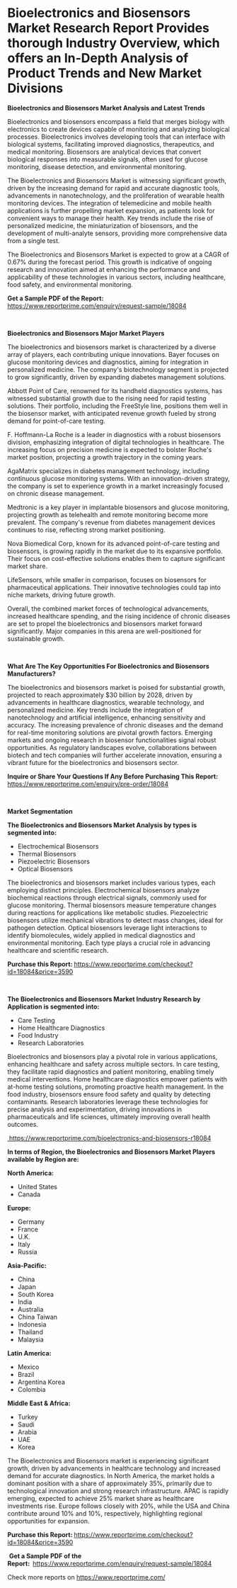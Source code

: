 <p><h1>Bioelectronics and Biosensors Market Research Report Provides thorough Industry Overview, which offers an In-Depth Analysis of Product Trends and New Market Divisions</h1></p><p><strong>Bioelectronics and Biosensors Market Analysis and Latest Trends</strong></p>
<p><p>Bioelectronics and biosensors encompass a field that merges biology with electronics to create devices capable of monitoring and analyzing biological processes. Bioelectronics involves developing tools that can interface with biological systems, facilitating improved diagnostics, therapeutics, and medical monitoring. Biosensors are analytical devices that convert biological responses into measurable signals, often used for glucose monitoring, disease detection, and environmental monitoring.</p><p>The Bioelectronics and Biosensors Market is witnessing significant growth, driven by the increasing demand for rapid and accurate diagnostic tools, advancements in nanotechnology, and the proliferation of wearable health monitoring devices. The integration of telemedicine and mobile health applications is further propelling market expansion, as patients look for convenient ways to manage their health. Key trends include the rise of personalized medicine, the miniaturization of biosensors, and the development of multi-analyte sensors, providing more comprehensive data from a single test.</p><p>The Bioelectronics and Biosensors Market is expected to grow at a CAGR of 0.67% during the forecast period. This growth is indicative of ongoing research and innovation aimed at enhancing the performance and applicability of these technologies in various sectors, including healthcare, food safety, and environmental monitoring.</p></p>
<p><strong>Get a Sample PDF of the Report:&nbsp;</strong> <a href="https://www.reportprime.com/enquiry/request-sample/18084?utm_campaign=2749&utm_medium=2&utm_source=Github&utm_content=ia&utm_term=18032025&utm_id=bioelectronics-and-biosensors">https://www.reportprime.com/enquiry/request-sample/18084</a></p>
<p>&nbsp;</p>
<p><strong>Bioelectronics and Biosensors Major Market Players</strong></p>
<p><p>The bioelectronics and biosensors market is characterized by a diverse array of players, each contributing unique innovations. Bayer focuses on glucose monitoring devices and diagnostics, aiming for integration in personalized medicine. The company's biotechnology segment is projected to grow significantly, driven by expanding diabetes management solutions.</p><p>Abbott Point of Care, renowned for its handheld diagnostics systems, has witnessed substantial growth due to the rising need for rapid testing solutions. Their portfolio, including the FreeStyle line, positions them well in the biosensor market, with anticipated revenue growth fueled by strong demand for point-of-care testing.</p><p>F. Hoffmann-La Roche is a leader in diagnostics with a robust biosensors division, emphasizing integration of digital technologies in healthcare. The increasing focus on precision medicine is expected to bolster Roche's market position, projecting a growth trajectory in the coming years.</p><p>AgaMatrix specializes in diabetes management technology, including continuous glucose monitoring systems. With an innovation-driven strategy, the company is set to experience growth in a market increasingly focused on chronic disease management.</p><p>Medtronic is a key player in implantable biosensors and glucose monitoring, projecting growth as telehealth and remote monitoring become more prevalent. The company's revenue from diabetes management devices continues to rise, reflecting strong market positioning.</p><p>Nova Biomedical Corp, known for its advanced point-of-care testing and biosensors, is growing rapidly in the market due to its expansive portfolio. Their focus on cost-effective solutions enables them to capture significant market share.</p><p>LifeSensors, while smaller in comparison, focuses on biosensors for pharmaceutical applications. Their innovative technologies could tap into niche markets, driving future growth.</p><p>Overall, the combined market forces of technological advancements, increased healthcare spending, and the rising incidence of chronic diseases are set to propel the bioelectronics and biosensors market forward significantly. Major companies in this arena are well-positioned for sustainable growth.</p></p>
<p>&nbsp;</p>
<p><strong>What Are The Key Opportunities For Bioelectronics and Biosensors Manufacturers?</strong></p>
<p><p>The bioelectronics and biosensors market is poised for substantial growth, projected to reach approximately $30 billion by 2028, driven by advancements in healthcare diagnostics, wearable technology, and personalized medicine. Key trends include the integration of nanotechnology and artificial intelligence, enhancing sensitivity and accuracy. The increasing prevalence of chronic diseases and the demand for real-time monitoring solutions are pivotal growth factors. Emerging markets and ongoing research in biosensor functionalities signal robust opportunities. As regulatory landscapes evolve, collaborations between biotech and tech companies will further accelerate innovation, ensuring a vibrant future for the bioelectronics and biosensors sector.</p></p>
<p><strong>Inquire or Share Your Questions If Any Before Purchasing This Report:</strong> <a href="https://www.reportprime.com/enquiry/pre-order/18084?utm_campaign=2749&utm_medium=2&utm_source=Github&utm_content=ia&utm_term=18032025&utm_id=bioelectronics-and-biosensors">https://www.reportprime.com/enquiry/pre-order/18084</a></p>
<p>&nbsp;</p>
<p><strong>Market Segmentation</strong></p>
<p><strong>The Bioelectronics and Biosensors Market Analysis by types is segmented into:</strong></p>
<p><ul><li>Electrochemical Biosensors</li><li>Thermal Biosensors</li><li>Piezoelectric Biosensors</li><li>Optical Biosensors</li></ul></p>
<p><p>The bioelectronics and biosensors market includes various types, each employing distinct principles. Electrochemical biosensors analyze biochemical reactions through electrical signals, commonly used for glucose monitoring. Thermal biosensors measure temperature changes during reactions for applications like metabolic studies. Piezoelectric biosensors utilize mechanical vibrations to detect mass changes, ideal for pathogen detection. Optical biosensors leverage light interactions to identify biomolecules, widely applied in medical diagnostics and environmental monitoring. Each type plays a crucial role in advancing healthcare and scientific research.</p></p>
<p><strong>Purchase this Report:&nbsp;</strong><a href="https://www.reportprime.com/checkout?id=18084&price=3590&utm_campaign=2749&utm_medium=2&utm_source=Github&utm_content=ia&utm_term=18032025&utm_id=bioelectronics-and-biosensors">https://www.reportprime.com/checkout?id=18084&price=3590</a></p>
<p>&nbsp;</p>
<p><strong>The Bioelectronics and Biosensors Market Industry Research by Application is segmented into:</strong></p>
<p><ul><li>Care Testing</li><li>Home Healthcare Diagnostics</li><li>Food Industry</li><li>Research Laboratories</li></ul></p>
<p><p>Bioelectronics and biosensors play a pivotal role in various applications, enhancing healthcare and safety across multiple sectors. In care testing, they facilitate rapid diagnostics and patient monitoring, enabling timely medical interventions. Home healthcare diagnostics empower patients with at-home testing solutions, promoting proactive health management. In the food industry, biosensors ensure food safety and quality by detecting contaminants. Research laboratories leverage these technologies for precise analysis and experimentation, driving innovations in pharmaceuticals and life sciences, ultimately improving overall health outcomes.</p></p>
<p><a href="https://www.reportprime.com/bioelectronics-and-biosensors-r18084?utm_campaign=2749&utm_medium=2&utm_source=Github&utm_content=ia&utm_term=18032025&utm_id=bioelectronics-and-biosensors">&nbsp;https://www.reportprime.com/bioelectronics-and-biosensors-r18084</a></p>
<p><strong>In terms of Region, the Bioelectronics and Biosensors Market Players available by Region are:</strong></p>
<p>
    <p> <strong> North America: </strong>
        <ul>
            <li>United States</li>
            <li>Canada</li>
        </ul>
        </p> 
    <p> <strong> Europe: </strong>
        <ul>
            <li>Germany</li>
            <li>France</li>
            <li>U.K.</li>
            <li>Italy</li>
            <li>Russia</li>
        </ul>
        </p> 
    <p> <strong> Asia-Pacific: </strong>
        <ul>
            <li>China</li>
            <li>Japan</li>
            <li>South Korea</li>
            <li>India</li>
            <li>Australia</li>
            <li>China Taiwan</li>
            <li>Indonesia</li>
            <li>Thailand</li>
            <li>Malaysia</li>
        </ul>
        </p> 
    <p> <strong> Latin America: </strong>
        <ul>
            <li>Mexico</li>
            <li>Brazil</li>
            <li>Argentina Korea</li>
            <li>Colombia</li>
        </ul>
        </p> 
    <p> <strong> Middle East & Africa: </strong>
        <ul>
            <li>Turkey</li>
            <li>Saudi</li>
            <li>Arabia</li>
            <li>UAE</li>
            <li>Korea</li>
        </ul>
    </p>
    </p>
<p><p>The Bioelectronics and Biosensors market is experiencing significant growth, driven by advancements in healthcare technology and increased demand for accurate diagnostics. In North America, the market holds a dominant position with a share of approximately 35%, primarily due to technological innovation and strong research infrastructure. APAC is rapidly emerging, expected to achieve 25% market share as healthcare investments rise. Europe follows closely with 20%, while the USA and China contribute around 10% and 10%, respectively, highlighting regional opportunities for expansion.</p></p>
<p><strong>Purchase this Report: </strong><a href="https://www.reportprime.com/checkout?id=18084&price=3590&utm_campaign=2749&utm_medium=2&utm_source=Github&utm_content=ia&utm_term=18032025&utm_id=bioelectronics-and-biosensors">https://www.reportprime.com/checkout?id=18084&price=3590</a></p>
<p>&nbsp;<strong>Get a Sample PDF of the Report:&nbsp;&nbsp;</strong><a href="https://www.reportprime.com/enquiry/request-sample/18084?utm_campaign=2749&utm_medium=2&utm_source=Github&utm_content=ia&utm_term=18032025&utm_id=bioelectronics-and-biosensors">https://www.reportprime.com/enquiry/request-sample/18084</a></p>
<p><strong></strong></p>
<p>Check more reports on <a href="https://www.reportprime.com/?utm_campaign=2749&utm_medium=2&utm_source=Github&utm_content=ia&utm_term=18032025&utm_id=bioelectronics-and-biosensors">https://www.reportprime.com/</a></p>
